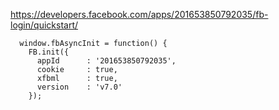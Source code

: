 https://developers.facebook.com/apps/201653850792035/fb-login/quickstart/

```
  window.fbAsyncInit = function() {
    FB.init({
      appId      : '201653850792035',
      cookie     : true,
      xfbml      : true,
      version    : 'v7.0'
    });
```

